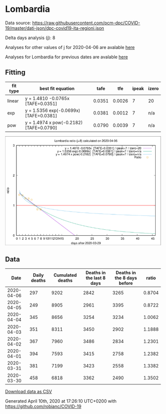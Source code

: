 # Lombardia

Data source: https://raw.githubusercontent.com/pcm-dpc/COVID-19/master/dati-json/dpc-covid19-ita-regioni.json

Delta days analysis (j): 8

Analyses for other values of j for 2020-04-06 are avalable [here](../README.md)

Analyses for Lombardia for previous dates are avalable [here](../../README.md)

## Fitting 
|fit type|best fit equation|tafe|tfe|ipeak|izero|
|-------|-----|--------|------|---|---|
|linear|y = 1.4810 -0.0765x  [TAFE=0.0351]|0.0351|0.0026|7|20|
|exp|y = 1.5356 exp(-0.0699x)  [TAFE=0.0381]|0.0381|0.0012|7|n/a|
|pow|y = 1.4974 x pow(-0.2182)  [TAFE=0.0790]|0.0790|0.0039|7|n/a|

![Plot](COVID-19_lombardia_j8_2020-04-06.png)

## Data
|Date|Daily deaths|Cumulated deaths|Deaths in the last 8 days|Deaths in the 8 days before|ratio|
|----|----------|-----------|-------|--------------------|-----|
|2020-04-06|297|9202|2842|3265|0.8704|
|2020-04-05|249|8905|2961|3395|0.8722|
|2020-04-04|345|8656|3254|3234|1.0062|
|2020-04-03|351|8311|3450|2902|1.1888|
|2020-04-02|367|7960|3486|2834|1.2301|
|2020-04-01|394|7593|3415|2758|1.2382|
|2020-03-31|381|7199|3423|2558|1.3382|
|2020-03-30|458|6818|3362|2490|1.3502|

[Download data as CSV](COVID-19_lombardia_j8_2020-04-06.csv)

Generated April 10th, 2020 at 17:26:10 UTC+0200 with https://github.com/robianc/COVID-19
